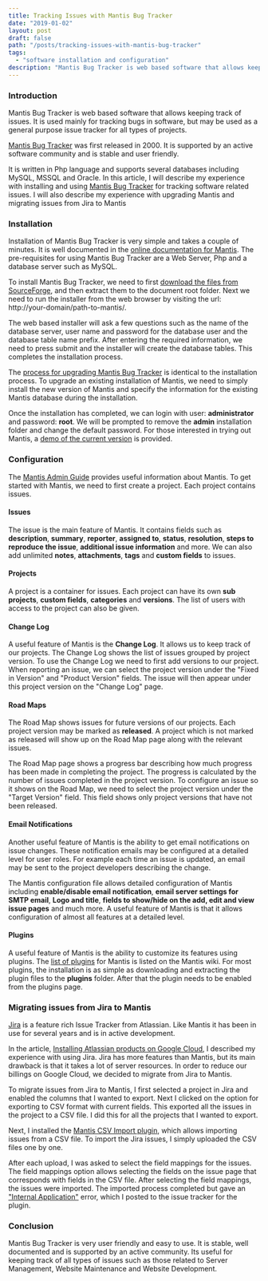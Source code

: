 ```yaml
---
title: Tracking Issues with Mantis Bug Tracker
date: "2019-01-02"
layout: post
draft: false
path: "/posts/tracking-issues-with-mantis-bug-tracker"
tags:
  - "software installation and configuration"
description: "Mantis Bug Tracker is web based software that allows keeping track of issues. It is used mainly for tracking bugs in software, but may be used as a general purpose issue tracker for all types of projects."
---
```


### Introduction
Mantis Bug Tracker is web based software that allows keeping track of issues. It is used mainly for tracking bugs in software, but may be used as a general purpose issue tracker for all types of projects.

[Mantis Bug Tracker](https://en.wikipedia.org/wiki/Mantis_Bug_Tracker) was first released in 2000. It is supported by an active software community and is stable and user friendly.

It is written in Php language and supports several databases including MySQL, MSSQL and Oracle. In this article, I will describe my experience with installing and using [Mantis Bug Tracker](https://www.mantisbt.org/) for tracking software related issues. I will also describe my experience with upgrading Mantis and migrating issues from Jira to Mantis

### Installation
Installation of Mantis Bug Tracker is very simple and takes a couple of minutes. It is well documented in the [online documentation for Mantis](https://www.mantisbt.org/docs/master/en-US/Admin_Guide/html/admin.install.new.html). The pre-requisites for using Mantis Bug Tracker are a Web Server, Php and a database server such as MySQL.

To install Mantis Bug Tracker, we need to first [download the files from SourceForge](https://sourceforge.net/projects/mantisbt/files/mantis-stable/2.18.0/), and then extract them to the document root folder. Next we need to run the installer from the web browser by visiting the url: http://your-domain/path-to-mantis/.

The web based installer will ask a few questions such as the name of the database server, user name and password for the database user and the database table name prefix. After entering the required information, we need to press submit and the installer will create the database tables. This completes the installation process.

The [process for upgrading Mantis Bug Tracker](https://www.mantisbt.org/docs/master/en-US/Admin_Guide/html/admin.install.upgrade.html) is identical to the installation process. To upgrade an existing installation of Mantis, we need to simply install the new version of Mantis and specify the information for the existing Mantis database during the installation.

Once the installation has completed, we can login with user: **administrator** and password: **root**. We will be prompted to remove the **admin** installation folder and change the default password. For those interested in trying out Mantis, a [demo of the current version](https://www.mantisbt.org/bugs/my_view_page.php) is provided.

### Configuration
The [Mantis Admin Guide](https://www.mantisbt.org/docs/master/en-US/Admin_Guide/html/) provides useful information about Mantis. To get started with Mantis, we need to first create a project. Each project contains issues.

#### Issues
The issue is the main feature of Mantis. It contains fields such as **description**, **summary**, **reporter**, **assigned to**, **status**, **resolution**, **steps to reproduce the issue**, **additional issue information** and more. We can also add unlimited **notes**, **attachments**, **tags** and **custom fields** to issues.

#### Projects
A project is a container for issues. Each project can have its own **sub projects**, **custom fields**, **categories** and **versions**. The list of users with access to the project can also be given.

#### Change Log
A useful feature of Mantis is the **Change Log**. It allows us to keep track of our projects. The Change Log shows the list of issues grouped by project version. To use the Change Log we need to first add versions to our project. When reporting an issue, we can select the project version under the "Fixed in Version" and "Product Version" fields. The issue will then appear under this project version on the "Change Log" page.

#### Road Maps
The Road Map shows issues for future versions of our projects. Each project version may be marked as **released**. A project which is not marked as released will show up on the Road Map page along with the relevant issues.

The Road Map page shows a progress bar describing how much progress has been made in completing the project. The progress is calculated by the number of issues completed in the project version. To configure an issue so it shows on the Road Map, we need to select the project version under the "Target Version" field. This field shows only project versions that have not been released.

#### Email Notifications
Another useful feature of Mantis is the ability to get email notifications on issue changes. These notification emails may be configured at a detailed level for user roles. For example each time an issue is updated, an email may be sent to the project developers describing the change.

The Mantis configuration file allows detailed configuration of Mantis including **enable/disable email notification**, **email server settings for SMTP email**, **Logo and title**, **fields to show/hide on the add, edit and view issue pages** and much more. A useful feature of Mantis is that it allows configuration of almost all features at a detailed level.

#### Plugins
A useful feature of Mantis is the ability to customize its features using plugins. The [list of plugins](https://www.mantisbt.org/wiki/doku.php/mantisbt:plugins:start) for Mantis is listed on the Mantis wiki. For most plugins, the installation is as simple as downloading and extracting the plugin files to the **plugins** folder. After that the plugin needs to be enabled from the plugins page.

### Migrating issues from Jira to Mantis
[Jira](https://en.wikipedia.org/wiki/Jira_(software)) is a feature rich Issue Tracker from Atlassian. Like Mantis it has been in use for several years and is in active development.

In the article, [Installing Atlassian products on Google Cloud](/posts/installing-atlassian-products-on-google-cloud), I described my experience with using Jira. Jira has more features than Mantis, but its main drawback is that it takes a lot of server resources. In order to reduce our billings on Google Cloud, we decided to migrate from Jira to Mantis.

To migrate issues from Jira to Mantis, I first selected a project in Jira and enabled the columns that I wanted to export. Next I clicked on the option for exporting to CSV format with current fields. This exported all the issues in the project to a CSV file. I did this for all the projects that I wanted to export.

Next, I installed the [Mantis CSV Import plugin](https://github.com/mantisbt-plugins/csv-import), which allows importing issues from a CSV file. To import the Jira issues, I simply uploaded the CSV files one by one.

After each upload, I was asked to select the field mappings for the issues. The field mappings option allows selecting the fields on the issue page that corresponds with fields in the CSV file. After selecting the field mappings, the issues were imported. The imported process completed but gave an ["Internal Application"](https://mantisbt.org/bugs/view.php?id=25122) error, which I posted to the issue tracker for the plugin.

### Conclusion
Mantis Bug Tracker is very user friendly and easy to use. It is stable, well documented and is supported by an active community. Its useful for keeping track of all types of issues such as those related to Server Management, Website Maintenance and Website Development.
